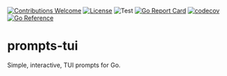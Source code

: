 [![Contributions Welcome](https://img.shields.io/badge/contributions-welcome-brightgreen.svg?style=flat)](https://github.com/spectrocloud-labs/prompts-tui/issues)
[![License](https://img.shields.io/badge/License-Apache%202.0-blue.svg)](https://opensource.org/licenses/Apache-2.0)
![Test](https://github.com/spectrocloud-labs/prompts-tui/actions/workflows/ci.yaml/badge.svg)
[![Go Report Card](https://goreportcard.com/badge/github.com/spectrocloud-labs/prompts-tui)](https://goreportcard.com/report/github.com/spectrocloud-labs/prompts-tui)
[![codecov](https://codecov.io/github/spectrocloud-labs/prompts-tui/graph/badge.svg?token=4PF6DI8LU1)](https://codecov.io/github/spectrocloud-labs/prompts-tui)
[![Go Reference](https://pkg.go.dev/badge/github.com/spectrocloud-labs/prompts-tui.svg)](https://pkg.go.dev/github.com/spectrocloud-labs/prompts-tui)

# prompts-tui
Simple, interactive, TUI prompts for Go.
